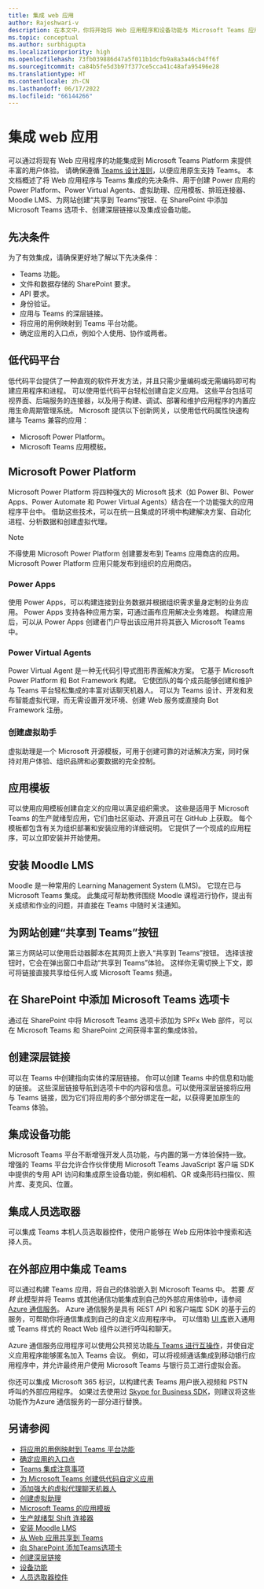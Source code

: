 ```yaml
---
title: 集成 web 应用
author: Rajeshwari-v
description: 在本文中，你将开始将 Web 应用程序和设备功能与 Microsoft Teams 应用集成。 用于创建 Power 应用、Power Virtual Agents、虚拟助理、应用模板、排班连接器、Moodle LMS 的 Power 平台。
ms.topic: conceptual
ms.author: surbhigupta
ms.localizationpriority: high
ms.openlocfilehash: 73fb039886d47a5f011b1dcfb9a8a3a46cb4ff6f
ms.sourcegitcommit: ca84b5fe5d3b97f377ce5cca41c48afa95496e28
ms.translationtype: HT
ms.contentlocale: zh-CN
ms.lasthandoff: 06/17/2022
ms.locfileid: "66144266"
---
```

# <a name="integrate-web-apps"></a>集成 web 应用

可以通过将现有 Web 应用程序的功能集成到 Microsoft Teams Platform 来提供丰富的用户体验。 请确保遵循 [Teams 设计准则](~/concepts/design/understand-use-cases.md)，以便应用原生支持 Teams。
本文档概述了将 Web 应用程序与 Teams 集成的先决条件、用于创建 Power 应用的 Power Platform、Power Virtual Agents、虚拟助理、应用模板、排班连接器、Moodle LMS、为网站创建“共享到 Teams”按钮、在 SharePoint 中添加 Microsoft Teams 选项卡、创建深层链接以及集成设备功能。

## <a name="prerequisites"></a>先决条件

为了有效集成，请确保更好地了解以下先决条件：

* Teams 功能。
* 文件和数据存储的 SharePoint 要求。
* API 要求。
* 身份验证。
* 应用与 Teams 的深层链接。
* 将应用的用例映射到 Teams 平台功能。
* 确定应用的入口点，例如个人使用、协作或两者。

## <a name="low-code-platforms"></a>低代码平台

低代码平台提供了一种直观的软件开发方法，并且只需少量编码或无需编码即可构建应用程序和进程。 可以使用低代码平台轻松创建自定义应用。 这些平台包括可视界面、后端服务的连接器，以及用于构建、调试、部署和维护应用程序的内置应用生命周期管理系统。 Microsoft 提供以下创新网关，以使用低代码属性快速构建与 Teams 兼容的应用：

* Microsoft Power Platform。
* Microsoft Teams 应用模板。

## <a name="microsoft-power-platform"></a>Microsoft Power Platform

Microsoft Power Platform 将四种强大的 Microsoft 技术（如 Power BI、Power Apps、Power Automate 和 Power Virtual Agents）结合在一个功能强大的应用程序平台中。 借助这些技术，可以在统一且集成的环境中构建解决方案、自动化进程、分析数据和创建虚拟代理。

>[!NOTE]
>不得使用 Microsoft Power Platform 创建要发布到 Teams 应用商店的应用。 Microsoft Power Platform 应用只能发布到组织的应用商店。

### <a name="power-apps"></a>Power Apps

使用 Power Apps，可以构建连接到业务数据并根据组织需求量身定制的业务应用。 Power Apps 支持各种应用方案，可通过画布应用解决业务难题。 构建应用后，可以从 Power Apps 创建者门户导出该应用并将其嵌入 Microsoft Teams 中。

### <a name="power-virtual-agents"></a>Power Virtual Agents

Power Virtual Agent 是一种无代码引导式图形界面解决方案。 它基于 Microsoft Power Platform 和 Bot Framework 构建。 它使团队的每个成员能够创建和维护与 Teams 平台轻松集成的丰富对话聊天机器人。 可以为 Teams 设计、开发和发布智能虚拟代理，而无需设置开发环境、创建 Web 服务或直接向 Bot Framework 注册。

### <a name="create-virtual-assistant"></a>创建虚拟助手

虚拟助理是一个 Microsoft 开源模板，可用于创建可靠的对话解决方案，同时保持对用户体验、组织品牌和必要数据的完全控制。

## <a name="app-templates"></a>应用模板

可以使用应用模板创建自定义的应用以满足组织需求。 这些是适用于 Microsoft Teams 的生产就绪型应用，它们由社区驱动、开源且可在 GitHub 上获取。 每个模板都包含有关为组织部署和安装应用的详细说明。 它提供了一个现成的应用程序，可以立即安装并开始使用。

## <a name="install-moodle-lms"></a>安装 Moodle LMS

Moodle 是一种常用的 Learning Management System (LMS)。 它现在已与 Microsoft Teams 集成。 此集成可帮助教师围绕 Moodle 课程进行协作，提出有关成绩和作业的问题，并直接在 Teams 中随时关注通知。

## <a name="create-a-share-to-teams-button-for-your-website"></a>为网站创建“共享到 Teams”按钮

第三方网站可以使用启动器脚本在其网页上嵌入“共享到 Teams”按钮。 选择该按钮时，它会在弹出窗口中启动“共享到 Teams”体验。 这样你无需切换上下文，即可将链接直接共享给任何人或 Microsoft Teams 频道。

## <a name="add-a-microsoft-teams-tab-in-sharepoint"></a>在 SharePoint 中添加 Microsoft Teams 选项卡

通过在 SharePoint 中将 Microsoft Teams 选项卡添加为 SPFx Web 部件，可以在 Microsoft Teams 和 SharePoint 之间获得丰富的集成体验。

## <a name="create-deep-link"></a>创建深层链接

可以在 Teams 中创建指向实体的深层链接。 你可以创建 Teams 中的信息和功能的链接。 这些深层链接导航到选项卡中的内容和信息。可以使用深层链接将应用与 Teams 链接，因为它们将应用的多个部分绑定在一起，以获得更加原生的 Teams 体验。

## <a name="integrate-device-capabilities"></a>集成设备功能

Microsoft Teams 平台不断增强开发人员功能，与内置的第一方体验保持一致。增强的 Teams 平台允许合作伙伴使用 Microsoft Teams JavaScript 客户端 SDK 中提供的专用 API 访问和集成原生设备功能，例如相机、QR 或条形码扫描仪、照片库、麦克风、位置。

## <a name="integrate-people-picker"></a>集成人员选取器

可以集成 Teams 本机人员选取器控件，使用户能够在 Web 应用体验中搜索和选择人员。

## <a name="integrate-teams-in-your-external-app"></a>在外部应用中集成 Teams

可以通过构建 Teams 应用，将自己的体验嵌入到 Microsoft Teams 中。 若要 *反转* 此模型并将 Teams 或其他通信功能集成到自己的外部应用体验中，请参阅 [Azure 通信服务](/azure/communication-services/overview)。 Azure 通信服务是具有 REST API 和客户端库 SDK 的基于云的服务，可帮助你将通信集成到自己的自定义应用程序中。 可以借助 [UI 库](https://azure.github.io/communication-ui-library/)嵌入通用或 Teams 样式的 React Web 组件以进行呼叫和聊天。

Azure 通信服务应用程序可以使用公共预览功能[与 Teams 进行互操作](/azure/communication-services/concepts/teams-interop)，并使自定义应用程序能够匿名加入 Teams 会议。 例如，可以将视频通话集成到移动银行应用程序中，并允许最终用户使用 Microsoft Teams 与银行员工进行虚拟会面。

你还可以集成 Microsoft 365 标识，以构建代表 Teams 用户嵌入视频和 PSTN 呼叫的外部应用程序。 如果过去使用过 [Skype for Business SDK](/skype-sdk/appsdk/skypeappsdk)，则建议将这些功能作为Azure 通信服务的一部分进行替换。

## <a name="see-also"></a>另请参阅

* [将应用的用例映射到 Teams 平台功能](~/concepts/design/map-use-cases.md)
* [确定应用的入口点](~/concepts/extensibility-points.md)
* [Teams 集成注意事项](~/samples/integrating-web-apps.md)
* [为 Microsoft Teams 创建低代码自定义应用](~/samples/teams-low-code-solutions.md)
* [添加强大的虚拟代理聊天机器人](~/bots/how-to/add-power-virtual-agents-bot-to-teams.md)
* [创建虚拟助理](~/samples/virtual-assistant.md)
* [Microsoft Teams 的应用模板](~/samples/app-templates.md)
* [生产就绪型 Shift 连接器](~/samples/shifts-wfm-connectors.md)
* [安装 Moodle LMS](~/resources/moodleinstructions.md)
* [从 Web 应用共享到 Teams](~/concepts/build-and-test/share-to-teams-from-web-apps.md)
* [向 SharePoint 添加Teams选项卡](~/tabs/how-to/tabs-in-sharepoint.md)
* [创建深层链接](~/concepts/build-and-test/deep-links.md)
* [设备功能](~/concepts/device-capabilities/device-capabilities-overview.md)
* [人员选取器控件](~/concepts/device-capabilities/people-picker-capability.md)
